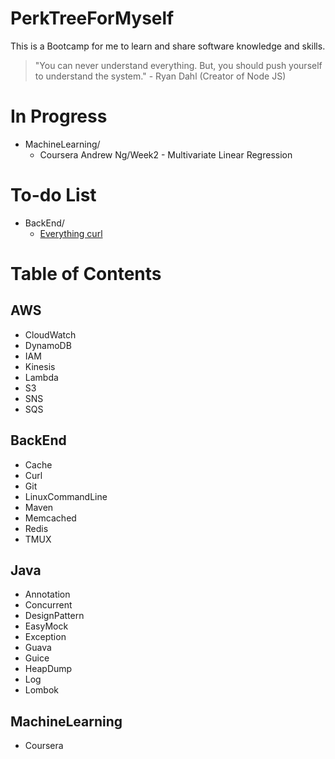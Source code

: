# PerkTreeForMyself
This is a Bootcamp for me to learn and share software knowledge and skills.

> "You can never understand everything. But, you should push yourself to understand the system." - Ryan Dahl (Creator of Node JS)

# In Progress
- MachineLearning/
  - Coursera Andrew Ng/Week2 - Multivariate Linear Regression

# To-do List
- BackEnd/
  - [Everything curl](https://ec.haxx.se/cmdline)

# Table of Contents
## AWS
- CloudWatch
- DynamoDB
- IAM
- Kinesis
- Lambda
- S3
- SNS
- SQS

## BackEnd
- Cache
- Curl
- Git
- LinuxCommandLine
- Maven
- Memcached
- Redis
- TMUX

## Java
- Annotation
- Concurrent
- DesignPattern
- EasyMock
- Exception
- Guava
- Guice
- HeapDump
- Log
- Lombok

## MachineLearning
- Coursera

